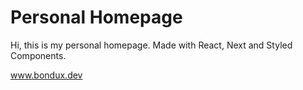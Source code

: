 # Personal Homepage

Hi, this is my personal homepage. Made with React, Next and Styled Components.

www.bondux.dev
